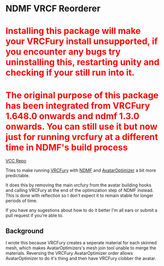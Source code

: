 # NDMF VRCF Reorderer

# <span style="color:red">Installing this package will make your VRCFury install unsupported, if you encounter any bugs try uninstalling this, restarting unity and checking if your still run into it.</span>
# <span style="color:red">The original purpose of this package has been integrated from VRCFury 1.648.0 onwards and ndmf 1.3.0 onwards. You can still use it but now just for running vrcfury at a different time in NDMF's build process</span>

[VCC Repo](https://bigibas123.github.io/VCC/)

Tries to make running [VRCFury](https://vrcfury.com/) with [NDMF](https://github.com/bdunderscore/ndmf.git) and [AvatarOptimizer](https://github.com/anatawa12/AvatarOptimizer.git) a bit more predictable.

It does this by removing the main vrcfury from the avatar building hooks and calling VRCFury at the end of the optimization step of NDMF instead.
This is done with reflection so I don't expect it to remain stable for longer periods of time.

If you have any sugestions about how to do it better I'm all ears or submit a pull request if you're able to.


## Background

I wrote this because VRCFury creates a seperate material for each skinned mesh, which makes AvatarOptimizers's mesh join tool unable to merge the materials. Reversing the VRCFury AvatarOptimizer order allows AvatarOptimizer to do it's thing and then have VRCFury clobber the avatar. 


